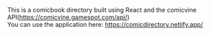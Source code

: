 This is a comicbook directory built using React and the comicvine API(https://comicvine.gamespot.com/api/)     
You can use the application here: https://comicdirectory.netlify.app/
